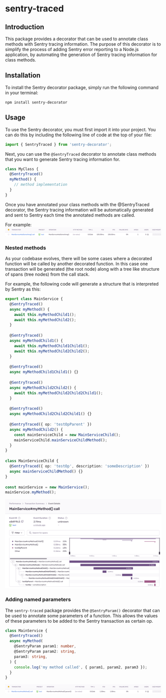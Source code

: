 # sentry-traced

## Introduction

This package provides a decorator that can be used to annotate class methods with Sentry tracing information. The purpose of this decorator is to simplify the process of adding Sentry error reporting to a Node.js application, by automating the generation of Sentry tracing information for class methods.

## Installation

To install the Sentry decorator package, simply run the following command in your terminal:

```
npm install sentry-decorator
```

## Usage

To use the Sentry decorator, you must first import it into your project. You can do this by including the following line of code at the top of your file:

```ts
import { SentryTraced } from 'sentry-decorator';
```

Next, you can use the `@SentryTraced` decorator to annotate class methods that you want to generate Sentry tracing information for.

```ts
class MyClass {
  @SentryTraced()
  myMethod() {
    // method implementation
  }
}
```

Once you have annotated your class methods with the @SentryTraced decorator, the Sentry tracing information will be automatically generated and sent to Sentry each time the annotated methods are called.

For example:
![Example1](./example/images/example1.png)

### Nested methods

As your codebase evolves, there will be some cases where a decorated function will be called by another decorated function. In this case one transaction will be generated (the root node) along with a tree like structure of spans (tree nodes) from the call stack.

For example, the following code will generate a structure that is interpreted by Sentry as this:

```ts
export class MainService {
  @SentryTraced()
  async myMethod() {
    await this.myMethodChild1();
    await this.myMethodChild2();
  }

  @SentryTraced()
  async myMethodChild1() {
    await this.myMethodChild1Child1();
    await this.myMethodChild2Child2();
  }

  @SentryTraced()
  async myMethodChild1Child1() {}

  @SentryTraced()
  async myMethodChild2Child2() {
    await this.myMethodChild2Child2Child1();
  }

  @SentryTraced()
  async myMethodChild2Child2Child1() {}

  @SentryTraced({ op: 'testOpParent' })
  async myMethodChild2() {
    const mainServiceChild = new MainServiceChild();
    mainServiceChild.mainServiceChildMethod();
  }
}

class MainServiceChild {
  @SentryTraced({ op: 'testOp', description: 'someDescription' })
  async mainServiceChildMethod() {}
}

const mainService = new MainService();
mainService.myMethod();
```

![Example2](./example/images/example2.png)

### Adding named parameters

The `sentry-traced` package provides the `@SentryParam()` decorator that can be used to annotate some parameters of a function.
This allows the values of these parameters to be added to the Sentry transaction as certain op.

```ts
class MainService {
  @SentryTraced()
  async myMethod(
    @SentryParam param1: number,
    @SentryParam param2: string,
    param3: string,
  ) {
    console.log('my method called', { param1, param2, param3 });
  }
}
```

![Example with params](./example/images/example3.png)
